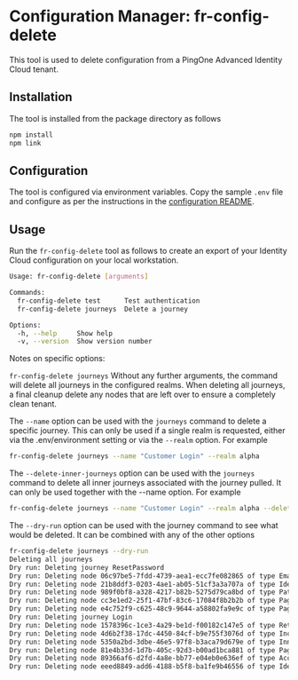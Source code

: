 # Configuration Manager: fr-config-delete

This tool is used to delete configuration from a PingOne Advanced Identity Cloud tenant.

## Installation

The tool is installed from the package directory as follows

```bash
npm install
npm link
```

## Configuration

The tool is configured via environment variables. Copy the sample `.env` file and configure as per the instructions in the [configuration README](../docs/environment.md).

## Usage

Run the `fr-config-delete` tool as follows to create an export of your Identity Cloud configuration on your local workstation.

```bash
Usage: fr-config-delete [arguments]

Commands:
  fr-config-delete test      Test authentication
  fr-config-delete journeys  Delete a journey

Options:
  -h, --help     Show help                                             [boolean]
  -v, --version  Show version number                                   [boolean]
```

Notes on specific options:

`fr-config-delete journeys`
Without any further arguments, the command will delete all journeys in the configured realms. When deleting all journeys, a final cleanup delete any nodes that are left over to ensure a completely clean tenant.

The `--name` option can be used with the `journeys` command to delete a specific journey. This can only be used if a single realm is requested, either via the .env/environment setting or via the `--realm` option. For example

```bash
fr-config-delete journeys --name "Customer Login" --realm alpha
```

The `--delete-inner-journeys` option can be used with the `journeys` command to delete all inner journeys associated with the journey pulled. It can only be used together with the --name option. For example

```bash
fr-config-delete journeys --name "Customer Login" --realm alpha --delete-inner-journeys
```

The `--dry-run` option can be used with the journey command to see what would be deleted. It can be combined with any of the other options

```bash
fr-config-delete journeys --dry-run
Deleting all journeys
Dry run: Deleting journey ResetPassword
Dry run: Deleting node 06c97be5-7fdd-4739-aea1-ecc7fe082865 of type EmailSuspendNode
Dry run: Deleting node 21b8ddf3-0203-4ae1-ab05-51cf3a3a707a of type IdentifyExistingUserNode
Dry run: Deleting node 989f0bf8-a328-4217-b82b-5275d79ca8bd of type PatchObjectNode
Dry run: Deleting node cc3e1ed2-25f1-47bf-83c6-17084f8b2b2b of type PageNode
Dry run: Deleting node e4c752f9-c625-48c9-9644-a58802fa9e9c of type PageNode
Dry run: Deleting journey Login
Dry run: Deleting node 1578396c-1ce3-4a29-be1d-f00182c147e5 of type RetryLimitDecisionNode
Dry run: Deleting node 4d6b2f38-17dc-4450-84cf-b9e755f3076d of type IncrementLoginCountNode
Dry run: Deleting node 5350a2bd-3dbe-46e5-97f8-b3aca79d679e of type InnerTreeEvaluatorNode
Dry run: Deleting node 81e4b33d-1d7b-405c-92d3-b00ad1bca881 of type PageNode
Dry run: Deleting node 89366af6-d2fd-4a8e-bb77-e04eb0e636ef of type AccountLockoutNode
Dry run: Deleting node eeed8849-add6-4188-b5f8-ba1fe9b46556 of type IdentityStoreDecisionNode
```
